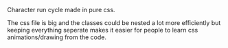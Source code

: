Character run cycle made in pure css. 

The css file is big and the classes could be nested a lot more efficiently but keeping everything seperate makes it easier for people to learn css animations/drawing from the code.